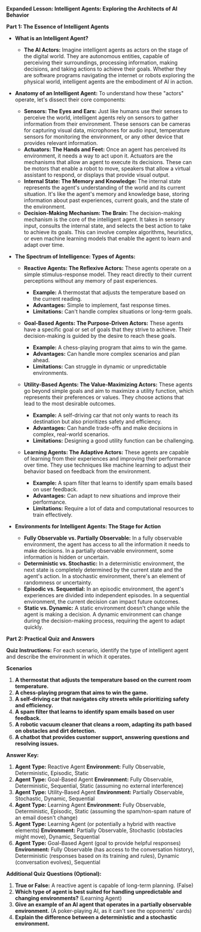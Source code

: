 **Expanded Lesson: Intelligent Agents: Exploring the Architects of AI Behavior**

**Part 1: The Essence of Intelligent Agents**

* **What is an Intelligent Agent?**
    * **The AI Actors:** Imagine intelligent agents as actors on the stage of the digital world. They are autonomous entities, capable of perceiving their surroundings, processing information, making decisions, and taking actions to achieve their goals. Whether they are software programs navigating the internet or robots exploring the physical world, intelligent agents are the embodiment of AI in action.

* **Anatomy of an Intelligent Agent:** To understand how these "actors" operate, let's dissect their core components:

    * **Sensors: The Eyes and Ears:** Just like humans use their senses to perceive the world, intelligent agents rely on sensors to gather information from their environment. These sensors can be cameras for capturing visual data, microphones for audio input, temperature sensors for monitoring the environment, or any other device that provides relevant information.
    * **Actuators: The Hands and Feet:** Once an agent has perceived its environment, it needs a way to act upon it. Actuators are the mechanisms that allow an agent to execute its decisions. These can be motors that enable a robot to move, speakers that allow a virtual assistant to respond, or displays that provide visual output.
    * **Internal State: The Memory and Knowledge:** The internal state represents the agent's understanding of the world and its current situation. It's like the agent's memory and knowledge base, storing information about past experiences, current goals, and the state of the environment.
    * **Decision-Making Mechanism: The Brain:** The decision-making mechanism is the core of the intelligent agent. It takes in sensory input, consults the internal state, and selects the best action to take to achieve its goals. This can involve complex algorithms, heuristics, or even machine learning models that enable the agent to learn and adapt over time.

* **The Spectrum of Intelligence: Types of Agents:**

    * **Reactive Agents: The Reflexive Actors:**  These agents operate on a simple stimulus-response model. They react directly to their current perceptions without any memory of past experiences.  
        * **Example:** A thermostat that adjusts the temperature based on the current reading.
        * **Advantages:** Simple to implement, fast response times.
        * **Limitations:** Can't handle complex situations or long-term goals.

    * **Goal-Based Agents: The Purpose-Driven Actors:**  These agents have a specific goal or set of goals that they strive to achieve. Their decision-making is guided by the desire to reach these goals.
        * **Example:** A chess-playing program that aims to win the game.
        * **Advantages:** Can handle more complex scenarios and plan ahead.
        * **Limitations:** Can struggle in dynamic or unpredictable environments.

    * **Utility-Based Agents: The Value-Maximizing Actors:** These agents go beyond simple goals and aim to maximize a utility function, which represents their preferences or values. They choose actions that lead to the most desirable outcomes.
        * **Example:** A self-driving car that not only wants to reach its destination but also prioritizes safety and efficiency.
        * **Advantages:**  Can handle trade-offs and make decisions in complex, real-world scenarios.
        * **Limitations:**  Designing a good utility function can be challenging.

    * **Learning Agents: The Adaptive Actors:** These agents are capable of learning from their experiences and improving their performance over time. They use techniques like machine learning to adjust their behavior based on feedback from the environment.
        * **Example:** A spam filter that learns to identify spam emails based on user feedback.
        * **Advantages:** Can adapt to new situations and improve their performance.
        * **Limitations:**  Require a lot of data and computational resources to train effectively.

* **Environments for Intelligent Agents: The Stage for Action**

    * **Fully Observable vs. Partially Observable:**  In a fully observable environment, the agent has access to all the information it needs to make decisions. In a partially observable environment, some information is hidden or uncertain.
    * **Deterministic vs. Stochastic:**  In a deterministic environment, the next state is completely determined by the current state and the agent's action. In a stochastic environment, there's an element of randomness or uncertainty.
    * **Episodic vs. Sequential:** In an episodic environment, the agent's experiences are divided into independent episodes. In a sequential environment, the current decision can impact future outcomes.
    * **Static vs. Dynamic:** A static environment doesn't change while the agent is making a decision. A dynamic environment can change during the decision-making process, requiring the agent to adapt quickly.

**Part 2: Practical Quiz and Answers**

**Quiz Instructions:** For each scenario, identify the type of intelligent agent and describe the environment in which it operates.

**Scenarios**

1. **A thermostat that adjusts the temperature based on the current room temperature.**
2. **A chess-playing program that aims to win the game.**
3. **A self-driving car that navigates city streets while prioritizing safety and efficiency.**
4. **A spam filter that learns to identify spam emails based on user feedback.**
5. **A robotic vacuum cleaner that cleans a room, adapting its path based on obstacles and dirt detection.**
6. **A chatbot that provides customer support, answering questions and resolving issues.**

**Answer Key:**

1. **Agent Type:** Reactive Agent
    **Environment:** Fully Observable, Deterministic, Episodic, Static
2. **Agent Type:** Goal-Based Agent
    **Environment:** Fully Observable, Deterministic, Sequential, Static (assuming no external interference)
3. **Agent Type:** Utility-Based Agent
    **Environment:** Partially Observable, Stochastic, Dynamic, Sequential
4. **Agent Type:** Learning Agent
    **Environment:** Fully Observable, Deterministic, Episodic, Static (assuming the spam/non-spam nature of an email doesn't change)
5. **Agent Type:** Learning Agent (or potentially a hybrid with reactive elements)
    **Environment:** Partially Observable, Stochastic (obstacles might move), Dynamic, Sequential
6. **Agent Type:** Goal-Based Agent (goal to provide helpful responses)
    **Environment:** Fully Observable (has access to the conversation history), Deterministic (responses based on its training and rules), Dynamic (conversation evolves), Sequential 

**Additional Quiz Questions (Optional):**

1. **True or False:**  A reactive agent is capable of long-term planning. (False)
2. **Which type of agent is best suited for handling unpredictable and changing environments?** (Learning Agent)
3. **Give an example of an AI agent that operates in a partially observable environment.** (A poker-playing AI, as it can't see the opponents' cards)
4. **Explain the difference between a deterministic and a stochastic environment.**
